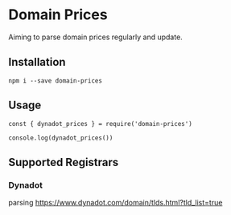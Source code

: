 # Domain Prices
Aiming to parse domain prices regularly and update. 

## Installation
```
npm i --save domain-prices
```

## Usage
```
const { dynadot_prices } = require('domain-prices')

console.log(dynadot_prices())

```

## Supported Registrars
### Dynadot
parsing https://www.dynadot.com/domain/tlds.html?tld_list=true
